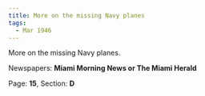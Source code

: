 ```yaml
---  
title: More on the missing Navy planes  
tags:  
  - Mar 1946  
---  
```

  
More on the missing Navy planes.  
  
Newspapers: **Miami Morning News or The Miami Herald**  
  
Page: **15**, Section: **D** 
